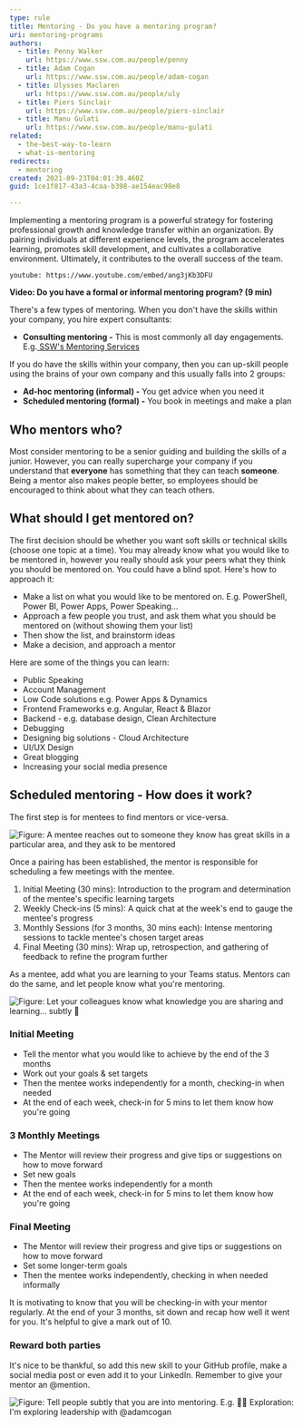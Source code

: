 ```yaml
---
type: rule
title: Mentoring - Do you have a mentoring program?
uri: mentoring-programs
authors:
  - title: Penny Walker
    url: https://www.ssw.com.au/people/penny
  - title: Adam Cogan
    url: https://www.ssw.com.au/people/adam-cogan
  - title: Ulysses Maclaren
    url: https://www.ssw.com.au/people/uly
  - title: Piers Sinclair
    url: https://www.ssw.com.au/people/piers-sinclair
  - title: Manu Gulati
    url: https://www.ssw.com.au/people/manu-gulati
related:
  - the-best-way-to-learn
  - what-is-mentoring
redirects:
  - mentoring
created: 2021-09-23T04:01:39.460Z
guid: 1ce1f817-43a3-4caa-b398-ae154eac98e8

---
```


Implementing a mentoring program is a powerful strategy for fostering professional growth and knowledge transfer within an organization. By pairing individuals at different experience levels, the program accelerates learning, promotes skill development, and cultivates a collaborative environment. Ultimately, it contributes to the overall success of the team.

<!--endintro-->

`youtube: https://www.youtube.com/embed/ang3jKb3DFU`

**Video: Do you have a formal or informal mentoring program? (9 min)**

There's a few types of mentoring. When you don't have the skills within your company, you hire expert consultants:

* **Consulting mentoring -** This is most commonly all day engagements. E.g.[ SSW's Mentoring Services](https://www.ssw.com.au/consulting/mentoring)

If you do have the skills within your company, then you can up-skill people using the brains of your own company and this usually falls into 2 groups:

* **Ad-hoc mentoring (informal) -** You get advice when you need it
* **Scheduled mentoring (formal) -** You book in meetings and make a plan

## Who mentors who?

Most consider mentoring to be a senior guiding and building the skills of a junior. However, you can really supercharge your company if you understand that **everyone** has something that they can teach **someone**. Being a mentor also makes people better, so employees should be encouraged to think about what they can teach others.

## What should I get mentored on?

The first decision should be whether you want soft skills or technical skills (choose one topic at a time). You may already know what you would like to be mentored in, however you really should ask your peers what they think you should be mentored on. You could have a blind spot. Here's how to approach it:

* Make a list on what you would like to be mentored on. E.g. PowerShell, Power BI, Power Apps, Power Speaking...
* Approach a few people you trust, and ask them what you should be mentored on (without showing them your list)
* Then show the list, and brainstorm ideas
* Make a decision, and approach a mentor

Here are some of the things you can learn:

* Public Speaking
* Account Management
* Low Code solutions e.g. Power Apps & Dynamics
* Frontend Frameworks e.g. Angular, React & Blazor
* Backend - e.g. database design, Clean Architecture
* Debugging
* Designing big solutions - Cloud Architecture
* UI/UX Design
* Great blogging
* Increasing your social media presence

## Scheduled mentoring - How does it work?

The first step is for mentees to find mentors or vice-versa. 

![Figure: A mentee reaches out to someone they know has great skills in a particular area, and they ask to be mentored](mentoring-talk-smaller.png)

Once a pairing has been established, the mentor is responsible for scheduling a few meetings with the mentee. 

1. Initial Meeting (30 mins): Introduction to the program and determination of the mentee's specific learning targets
2. Weekly Check-ins (5 mins): A quick chat at the week's end to gauge the mentee's progress
3. Monthly Sessions (for 3 months, 30 mins each): Intense mentoring sessions to tackle mentee's chosen target areas
4. Final Meeting (30 mins): Wrap up, retrospection, and gathering of feedback to refine the program further

As a mentee, add what you are learning to your Teams status. Mentors can do the same, and let people know what you're mentoring.

![Figure: Let your colleagues know what knowledge you are sharing and learning... subtly 🙂](mentoring-teams-status.png)

### Initial Meeting

* Tell the mentor what you would like to achieve by the end of the 3 months
* Work out your goals & set targets
* Then the mentee works independently for a month, checking-in when needed
* At the end of each week, check-in for 5 mins to let them know how you're going

### 3 Monthly Meetings

* The Mentor will review their progress and give tips or suggestions on how to move forward
* Set new goals
* Then the mentee works independently for a month
* At the end of each week, check-in for 5 mins to let them know how you're going 

### Final Meeting

* The Mentor will review their progress and give tips or suggestions on how to move forward
* Set some longer-term goals
* Then the mentee works independently, checking in when needed informally

It is motivating to know that you will be checking-in with your mentor regularly. At the end of your 3 months, sit down and recap how well it went for you. It's helpful to give a mark out of 10. 

### Reward both parties

It's nice to be thankful, so add this new skill to your GitHub profile, make a social media post or even add it to your LinkedIn. Remember to give your mentor an @mention.

![Figure: Tell people subtly that you are into mentoring. E.g. 👨‍🎓 Exploration: I'm exploring leadership with @adamcogan](screen-shot-2021-09-23-at-3.53.35-pm.png)
